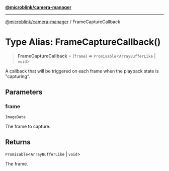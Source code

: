 [**@microblink/camera-manager**](../README.md)

***

[@microblink/camera-manager](../README.md) / FrameCaptureCallback

# Type Alias: FrameCaptureCallback()

> **FrameCaptureCallback** = (`frame`) => `Promisable`\<`ArrayBufferLike` \| `void`\>

A callback that will be triggered on each frame when the playback state is
"capturing".

## Parameters

### frame

`ImageData`

The frame to capture.

## Returns

`Promisable`\<`ArrayBufferLike` \| `void`\>

The frame.
